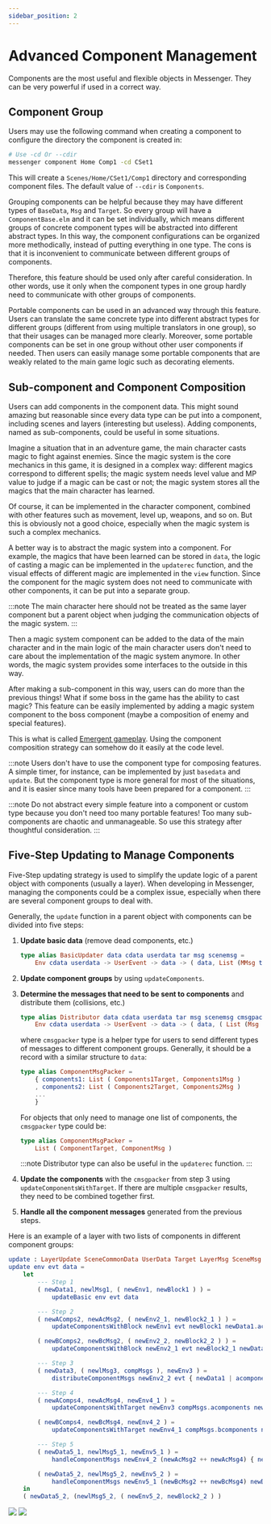 ```yaml
---
sidebar_position: 2
---
```


# Advanced Component Management

Components are the most useful and flexible objects in Messenger. They can be very powerful if used in a correct way.

## Component Group

Users may use the following command when creating a component to configure the directory the component is created in:

```bash
# Use -cd Or --cdir
messenger component Home Comp1 -cd CSet1
```

This will create a `Scenes/Home/CSet1/Comp1` directory and corresponding component files. The default value of `--cdir` is `Components`.

Grouping components can be helpful because they may have different types of `BaseData`, `Msg` and `Target`. So every group will have a `ComponentBase.elm` and it can be set individually, which means different groups of concrete component types will be abstracted into different abstract types. In this way, the component configurations can be organized more methodically, instead of putting everything in one type. The cons is that it is inconvenient to communicate between different groups of components.

Therefore, this feature should be used only after careful consideration. In other words, use it only when the component types in one group hardly need to communicate with other groups of components.

Portable components can be used in an advanced way through this feature. Users can translate the same concrete type into different abstract types for different groups (different from using multiple translators in one group), so that their usages can be managed more clearly. Moreover, some portable components can be set in one group without other user components if needed. Then users can easily manage some portable components that are weakly related to the main game logic such as decorating elements.

## Sub-component and Component Composition

Users can add components in the component data. This might sound amazing but reasonable since every data type can be put into a component, including scenes and layers (interesting but useless). Adding components, named as sub-components, could be useful in some situations.

Imagine a situation that in an adventure game, the main character casts magic to fight against enemies. Since the magic system is the core mechanics in this game, it is designed in a complex way: different magics correspond to different spells; the magic system needs level value and MP value to judge if a magic can be cast or not; the magic system stores all the magics that the main character has learned.

Of course, it can be implemented in the character component, combined with other features such as movement, level up, weapons, and so on. But this is obviously not a good choice, especially when the magic system is such a complex mechanics.

A better way is to abstract the magic system into a component. For example, the magics that have been learned can be stored in `data`, the logic of casting a magic can be implemented in the `updaterec` function, and the visual effects of different magic are implemented in the `view` function. Since the component for the magic system does not need to communicate with other components, it can be put into a separate group.

:::note
The main character here should not be treated as the same layer component but a parent object when judging the communication objects of the magic system.
:::

Then a magic system component can be added to the data of the main character and in the main logic of the main character users don't need to care about the implementation of the magic system anymore. In other words, the magic system provides some interfaces to the outside in this way.

After making a sub-component in this way, users can do more than the previous things! What if some boss in the game has the ability to cast magic? This feature can be easily implemented by adding a magic system component to the boss component (maybe a composition of enemy and special features).

This is what is called [Emergent gameplay](https://en.wikipedia.org/wiki/Emergent_gameplay). Using the component composition strategy can somehow do it easily at the code level.

:::note
Users don't have to use the component type for composing features. A simple timer, for instance, can be implemented by just `basedata` and `update`. But the component type is more general for most of the situations, and it is easier since many tools have been prepared for a component.
:::

:::note
Do not abstract every simple feature into a component or custom type because you don't need too many portable features! Too many sub-components are chaotic and unmanageable. So use this strategy after thoughtful consideration.
:::

## Five-Step Updating to Manage Components

Five-Step updating strategy is used to simplify the update logic of a parent object with components (usually a layer). When developing in Messenger, managing the components could be a complex issue, especially when there are several component groups to deal with.

Generally, the `update` function in a parent object with components can be divided into five steps:

1. **Update basic data** (remove dead components, etc.)
    ```elm
    type alias BasicUpdater data cdata userdata tar msg scenemsg =
        Env cdata userdata -> UserEvent -> data -> ( data, List (MMsg tar msg scenemsg userdata), ( Env cdata userdata, Bool ) )
    ```

2. **Update component groups** by using `updateComponents`.

3. **Determine the messages that need to be sent to components** and distribute them (collisions, etc.)
    ```elm
    type alias Distributor data cdata userdata tar msg scenemsg cmsgpacker =
        Env cdata userdata -> UserEvent -> data -> ( data, ( List (Msg tar msg scenemsg userdata), cmsgpacker ), Env cdata userdata )
    ```
    where `cmsgpacker` type is a helper type for users to send different types of messages to different component groups. Generally, it should be a record with a similar structure to `data`:
    ```elm
    type alias ComponentMsgPacker =
        { components1: List ( Components1Target, Components1Msg )
        , components2: List ( Components2Target, Components2Msg )
        ...
        }
    ```
    For objects that only need to manage one list of components, the `cmsgpacker` type could be:
    ```elm
    type alias ComponentMsgPacker =
        List ( ComponentTarget, ComponentMsg )
    ```
    :::note
    Distributor type can also be useful in the `updaterec` function.
    :::

4. **Update the components** with the `cmsgpacker` from step 3 using `updateComponentsWithTarget`. If there are multiple `cmsgpacker` results, they need to be combined together first.

5. **Handle all the component messages** generated from the previous steps.

Here is an example of a layer with two lists of components in different component groups:

```elm
update : LayerUpdate SceneCommonData UserData Target LayerMsg SceneMsg Data
update env evt data =
    let
        --- Step 1
        ( newData1, newlMsg1, ( newEnv1, newBlock1 ) ) =
            updateBasic env evt data

        --- Step 2
        ( newAComps2, newAcMsg2, ( newEnv2_1, newBlock2_1 ) ) =
            updateComponentsWithBlock newEnv1 evt newBlock1 newData1.acomponents

        ( newBComps2, newBcMsg2, ( newEnv2_2, newBlock2_2 ) ) =
            updateComponentsWithBlock newEnv2_1 evt newBlock2_1 newData1.bcomponents

        --- Step 3
        ( newData3, ( newlMsg3, compMsgs ), newEnv3 ) =
            distributeComponentMsgs newEnv2_2 evt { newData1 | acomponents = newAComps2, bcomponents = newBComps2 }

        --- Step 4
        ( newAComps4, newAcMsg4, newEnv4_1 ) =
            updateComponentsWithTarget newEnv3 compMsgs.acomponents newData3.acomponents

        ( newBComps4, newBcMsg4, newEnv4_2 ) =
            updateComponentsWithTarget newEnv4_1 compMsgs.bcomponents newData3.bcomponents

        --- Step 5
        ( newData5_1, newlMsg5_1, newEnv5_1 ) =
            handleComponentMsgs newEnv4_2 (newAcMsg2 ++ newAcMsg4) { newData3 | acomponents = newAComps4, bcomponents = newBComps4 } (newlMsg1 ++ newlMsg3) handlePComponentMsg

        ( newData5_2, newlMsg5_2, newEnv5_2 ) =
            handleComponentMsgs newEnv5_1 (newBcMsg2 ++ newBcMsg4) newData5_1 newlMsg5_1 handleUComponentMsg
    in
    ( newData5_2, (newlMsg5_2, ( newEnv5_2, newBlock2_2 ) )
```

![](/img/adv1.jpg)
![](/img/adv2.jpg)
